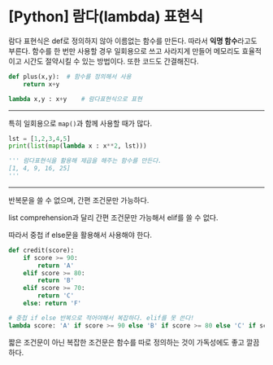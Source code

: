 # [Python] 람다(lambda) 표현식

람다 표현식은 def로 정의하지 않아 이름없는 함수를 만든다. 따라서 **익명 함수**라고도 부른다. 함수를 한 번만 사용할 경우 일회용으로 쓰고 사라지게 만들어 메모리도 효율적이고 시간도 절약시킬 수 있는 방법이다. 또한 코드도 간결해진다.

```python
def plus(x,y):	# 함수를 정의해서 사용
    return x+y

lambda x,y : x+y	# 람다표현식으로 표현
```

---

특히 일회용으로 `map()`과 함께 사용할 때가 많다.

```python
lst = [1,2,3,4,5]
print(list(map(lambda x : x**2, lst)))

''' 람다표현식을 활용해 제곱을 해주는 함수를 만든다.
[1, 4, 9, 16, 25]
'''
```

---

반복문을 쓸 수 없으며, 간편 조건문만 가능하다.

list comprehension과 달리 간편 조건문만 가능해서 elif를 쓸 수 없다.

따라서 중첩 if else문을 활용해서 사용해야 한다.

```python
def credit(score):
    if score >= 90:
        return 'A'
    elif score >= 80:
        return 'B'
    elif score >= 70:
        return 'C'
    else: return 'F'

# 중첩 if else 반복으로 적어야해서 복잡하다. elif를 못 쓴다!
lambda score: 'A' if score >= 90 else 'B' if score >= 80 else 'C' if score >= 70 else 'F'

```

짧은 조건문이 아닌 복잡한 조건문은 함수를 따로 정의하는 것이 가독성에도 좋고 깔끔하다.